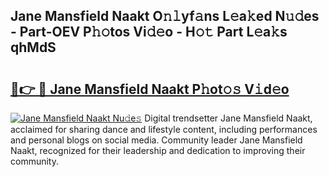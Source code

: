 ## Jane Mansfield Naakt O𝚗𝚕yf𝚊ns L𝚎a𝚔ed N𝚞𝚍es - Part-OEV P𝚑𝚘tos Vi𝚍𝚎o - H𝚘𝚝 Part L𝚎a𝚔s qhMdS

# <h2><a href="http://kf6152.oniu.top/?m=Jane+Mansfield+Naakt">🔗👉 🔴 Jane Mansfield Naakt P𝚑ot𝚘𝚜 V𝚒d𝚎o</a></h2>

[![Jane Mansfield Naakt Nu𝚍e𝚜](https://i.imgur.com/0qMVB7G.gif)](http://kf6152.oniu.top/?m=Jane+Mansfield+Naakt)
Digital trendsetter Jane Mansfield Naakt, acclaimed for sharing dance and lifestyle content, including performances and personal blogs on social media. Community leader Jane Mansfield Naakt, recognized for their leadership and dedication to improving their community.  
